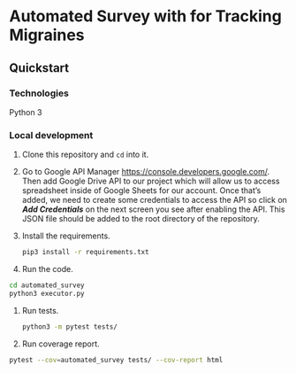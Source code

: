 # Automated Survey with for Tracking Migraines

## Quickstart

### Technologies

Python 3

### Local development

1. Clone this repository and `cd` into it.

1. Go to Google API Manager https://console.developers.google.com/. Then add Google Drive API to our project which will allow us to access spreadsheet inside of Google Sheets for our account. Once that’s added, we need to create some credentials to access the API so click on ***Add Credentials*** on the next screen you see after enabling the API. This JSON file should be added to the root directory of the repository.

1. Install the requirements.

    ```bash
    pip3 install -r requirements.txt
    ```

1. Run the code.

  ```bash
  cd automated_survey
  python3 executor.py  
  ```

1. Run tests.

    ```bash
    python3 -m pytest tests/
    ```

1. Run coverage report.

  ```bash
  pytest --cov=automated_survey tests/ --cov-report html
  ```
